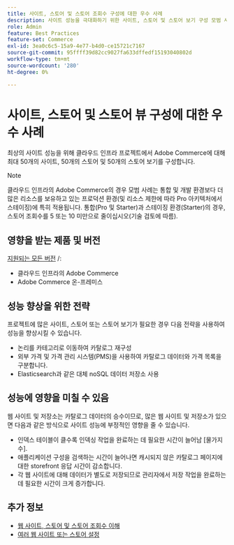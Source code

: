 ```yaml
---
title: 사이트, 스토어 및 스토어 조회수 구성에 대한 우수 사례
description: 사이트 성능을 극대화하기 위한 사이트, 스토어 및 스토어 보기 구성 모범 사례에 대해 알아봅니다.
role: Admin
feature: Best Practices
feature-set: Commerce
exl-id: 3ea0c6c5-15a9-4e77-b4d0-ce15721c7167
source-git-commit: 95ffff39d82cc9027fa633dffedf15193040802d
workflow-type: tm+mt
source-wordcount: '280'
ht-degree: 0%

---
```


# 사이트, 스토어 및 스토어 뷰 구성에 대한 우수 사례

최상의 사이트 성능을 위해 클라우드 인프라 프로젝트에서 Adobe Commerce에 대해 최대 50개의 사이트, 50개의 스토어 및 50개의 스토어 보기를 구성합니다.

>[!NOTE]
>
>클라우드 인프라의 Adobe Commerce의 경우 모범 사례는 통합 및 개발 환경보다 더 많은 리소스를 보유하고 있는 프로덕션 환경(및 리소스 제한에 따라 Pro 아키텍처에서 스테이징)에 특히 적용됩니다. 통합(Pro 및 Starter)과 스테이징 환경(Starter)의 경우, 스토어 조회수를 5 또는 10 미만으로 줄이십시오(기술 검토에 따름).

## 영향을 받는 제품 및 버전

[지원되는 모든 버전](../../../release/versions.md) /:

- 클라우드 인프라의 Adobe Commerce
- Adobe Commerce 온-프레미스

## 성능 향상을 위한 전략

프로젝트에 많은 사이트, 스토어 또는 스토어 보기가 필요한 경우 다음 전략을 사용하여 성능을 향상시킬 수 있습니다.

- 논리를 카테고리로 이동하여 카탈로그 재구성
- 외부 가격 및 가격 관리 시스템(PMS)을 사용하여 카탈로그 데이터와 가격 목록을 구분합니다.
- Elasticsearch과 같은 대체 noSQL 데이터 저장소 사용

## 성능에 영향을 미칠 수 있음

웹 사이트 및 저장소는 카탈로그 데이터의 승수이므로, 많은 웹 사이트 및 저장소가 있으면 다음과 같은 방식으로 사이트 성능에 부정적인 영향을 줄 수 있습니다.

- 인덱스 테이블이 클수록 인덱싱 작업을 완료하는 데 필요한 시간이 늘어남 [물가지수].
- 애플리케이션 구성을 검색하는 시간이 늘어나면 캐시되지 않은 카탈로그 페이지에 대한 storefront 응답 시간이 감소합니다.
- 각 웹 사이트에 대해 데이터가 별도로 저장되므로 관리자에서 저장 작업을 완료하는 데 필요한 시간이 크게 증가합니다.


## 추가 정보

- [웹 사이트, 스토어 및 스토어 조회수 이해](https://devdocs.magento.com/cloud/configure/configure-best-practices.html#sites)
- [여러 웹 사이트 또는 스토어 설정](https://devdocs.magento.com/cloud/project/project-multi-sites.html)
